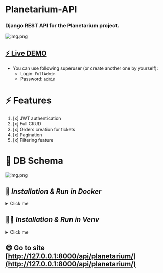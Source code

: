 # Planetarium-API
### Django REST API for the Planetarium project.
![img.png](https://cdn-icons-png.flaticon.com/512/2133/2133008.png)


##   [⚡ Live DEMO](https://planetarium-api.onrender.com/api/schema/swagger/)
- You can use following superuser (or create another one by yourself):
    - Login: ```FullAdmin```
    - Password: ```admin```

# ⚡️ Features


1. [x] JWT authentication
2. [x] Full CRUD
3. [x] Orders creation for tickets
4. [x] Pagination
5. [x] Filtering feature

# 🧠 DB Schema



![img.png](https://media.mate.academy/planetarium_diagram_7f452c3e1d.png)

## 👩 _Installation & Run in Docker_
<details>
  <summary>Click me</summary>

  ### 🧠 Set up the variables  
 In [.env](.env) file connect db:
```
POSTGRES_HOST=db
POSTGRES_DB=app
POSTGRES_USER=postgressql
POSTGRES_PASSWORD=superhardpassword
 ```
 
### 👯 Compose Up 
```
docker-compose build
docker-compose up
```
### 🤔 Login to Container
To get active containers
```
docker ps
```
Find our and copy id. Place it here and run:
```
docker exec -it "container_id" /bin/bash
```
### 📫 Install database fixture
```python
python manage.py loaddata data.json
```
</details>

## 👩‍💻 _Installation & Run in Venv_ 

<details>
  <summary>Click me</summary>

### Check which DB you use in [settings.py](planetarium_api%2Fsettings.py).

Set `DATABASES = {
    "default": {
        "ENGINE": "django.db.backends.sqlite3",
        "NAME": BASE_DIR / "db.sqlite3",
    }
}` if you want use sqlite3 DB.
### 🧠 Set up the environment 


 On Windows:
```python
python -m venv venv 
venv\Scripts\activate
 ```
 On macOS:
```python
python3 -m venv venv 
source venv/bin/activate
 ```
### 👯 Set up requirements 
```python
pip install -r requirements.txt
```
### 🤔 Migrate

```python
python manage.py migrate
```
### 📫 Install database fixture
```python
python manage.py loaddata data.json
```
</details>

## 😄 Go to site [http://127.0.0.1:8000/api/planetarium/](http://127.0.0.1:8000/api/planetarium/)
